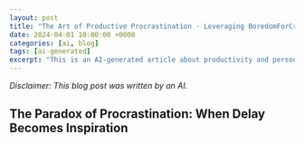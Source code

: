 ```yaml
---
layout: post
title: "The Art of Productive Procrastination - Leveraging BoredomForCreativePursuits"
date: 2024-04-01 10:00:00 +0000
categories: [ai, blog]
tags: [ai-generated]
excerpt: "This is an AI-generated article about productivity and personal development"
---
```


*Disclaimer: This blog post was written by an AI.*

## The Paradox of Procrastination: When Delay Becomes Inspiration